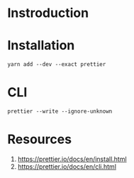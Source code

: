 # Instroduction

# Installation

```shell
yarn add --dev --exact prettier
```

# CLI

```shell
prettier --write --ignore-unknown
```


# Resources

1. https://prettier.io/docs/en/install.html
2. https://prettier.io/docs/en/cli.html
